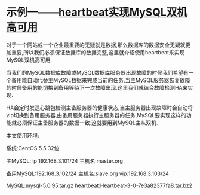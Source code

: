 # 示例一——[heartbeat实现MySQL双机高可用](https://www.linuxzen.com/heartbeatshi-xian-mysqlshuang-ji-gao-ke-yong.html)

对于一个网站或一个企业最重要的无疑就是数据,那么数据库的数据安全无疑就更加重要,所以我们必须保证数据库的数据完整,这里就介绍使用heartbeat来实现MySQL双机高可用.

当我们的MySQL数据库故障或MySQL数据库服务器出现故障的时候我们希望有一个备用能自动代替主MySQL数据来完成当前的任务,当主MySQL服务器恢复故障的时候备用的能切换到备用等待下一次故障出现.这里我们就结合故障检测HA来实现.

HA会定时发送心跳包检测主备服务器的健康状态,当主服务器出现故障时会自动将vip切换到备用服务器,由备用服务器执行主服务器的任务,MySQL要实现这样的功能就必须保证主备服务器的数据一致.这就要用到MySQL主从双机.

本文使用环境: 

系统:CentOS 5.5 32位 

主MySQL: ip 192.168.3.101/24 主机名:master.org 

备用MySQL:192.168.3.102/24   主机名:slave.org vip:192.168.3.103/24 

MySQL:mysql-5.0.95.tar.gz heartbeat:Heartbeat-3-0-7e3a82377fa8.tar.bz2


